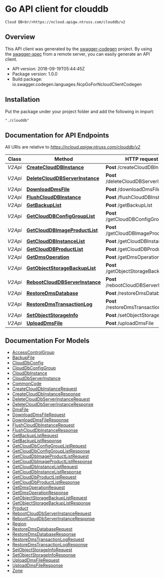 # Go API client for clouddb

    Cloud DB<br/>https://ncloud.apigw.ntruss.com/clouddb/v2

## Overview
This API client was generated by the [swagger-codegen](https://github.com/swagger-api/swagger-codegen) project.  By using the [swagger-spec](https://github.com/swagger-api/swagger-spec) from a remote server, you can easily generate an API client.

- API version: 2018-09-19T05:44:45Z
- Package version: 1.0.0
- Build package: io.swagger.codegen.languages.NcpGoForNcloudClientCodegen

## Installation
Put the package under your project folder and add the following in import:
```
"./clouddb"
```

## Documentation for API Endpoints

All URIs are relative to *https://ncloud.apigw.ntruss.com/clouddb/v2*

Class | Method | HTTP request | Description
------------ | ------------- | ------------- | -------------
*V2Api* | [**CreateCloudDBInstance**](docs/V2Api.md#createclouddbinstance) | **Post** /createCloudDBInstance | 
*V2Api* | [**DeleteCloudDBServerInstance**](docs/V2Api.md#deleteclouddbserverinstance) | **Post** /deleteCloudDBServerInstance | 
*V2Api* | [**DownloadDmsFile**](docs/V2Api.md#downloaddmsfile) | **Post** /downloadDmsFile | 
*V2Api* | [**FlushCloudDBInstance**](docs/V2Api.md#flushclouddbinstance) | **Post** /flushCloudDBInstance | 
*V2Api* | [**GetBackupList**](docs/V2Api.md#getbackuplist) | **Post** /getBackupList | 
*V2Api* | [**GetCloudDBConfigGroupList**](docs/V2Api.md#getclouddbconfiggrouplist) | **Post** /getCloudDBConfigGroupList | 
*V2Api* | [**GetCloudDBImageProductList**](docs/V2Api.md#getclouddbimageproductlist) | **Post** /getCloudDBImageProductList | 
*V2Api* | [**GetCloudDBInstanceList**](docs/V2Api.md#getclouddbinstancelist) | **Post** /getCloudDBInstanceList | 
*V2Api* | [**GetCloudDBProductList**](docs/V2Api.md#getclouddbproductlist) | **Post** /getCloudDBProductList | 
*V2Api* | [**GetDmsOperation**](docs/V2Api.md#getdmsoperation) | **Post** /getDmsOperation | 
*V2Api* | [**GetObjectStorageBackupList**](docs/V2Api.md#getobjectstoragebackuplist) | **Post** /getObjectStorageBackupList | 
*V2Api* | [**RebootCloudDBServerInstance**](docs/V2Api.md#rebootclouddbserverinstance) | **Post** /rebootCloudDBServerInstance | 
*V2Api* | [**RestoreDmsDatabase**](docs/V2Api.md#restoredmsdatabase) | **Post** /restoreDmsDatabase | 
*V2Api* | [**RestoreDmsTransactionLog**](docs/V2Api.md#restoredmstransactionlog) | **Post** /restoreDmsTransactionLog | 
*V2Api* | [**SetObjectStorageInfo**](docs/V2Api.md#setobjectstorageinfo) | **Post** /setObjectStorageInfo | 
*V2Api* | [**UploadDmsFile**](docs/V2Api.md#uploaddmsfile) | **Post** /uploadDmsFile | 


## Documentation For Models

 - [AccessControlGroup](docs/AccessControlGroup.md)
 - [BackupFile](docs/BackupFile.md)
 - [CloudDbConfig](docs/CloudDbConfig.md)
 - [CloudDbConfigGroup](docs/CloudDbConfigGroup.md)
 - [CloudDbInstance](docs/CloudDbInstance.md)
 - [CloudDbServerInstance](docs/CloudDbServerInstance.md)
 - [CommonCode](docs/CommonCode.md)
 - [CreateCloudDbInstanceRequest](docs/CreateCloudDbInstanceRequest.md)
 - [CreateCloudDbInstanceResponse](docs/CreateCloudDbInstanceResponse.md)
 - [DeleteCloudDbServerInstanceRequest](docs/DeleteCloudDbServerInstanceRequest.md)
 - [DeleteCloudDbServerInstanceResponse](docs/DeleteCloudDbServerInstanceResponse.md)
 - [DmsFile](docs/DmsFile.md)
 - [DownloadDmsFileRequest](docs/DownloadDmsFileRequest.md)
 - [DownloadDmsFileResponse](docs/DownloadDmsFileResponse.md)
 - [FlushCloudDbInstanceRequest](docs/FlushCloudDbInstanceRequest.md)
 - [FlushCloudDbInstanceResponse](docs/FlushCloudDbInstanceResponse.md)
 - [GetBackupListRequest](docs/GetBackupListRequest.md)
 - [GetBackupListResponse](docs/GetBackupListResponse.md)
 - [GetCloudDbConfigGroupListRequest](docs/GetCloudDbConfigGroupListRequest.md)
 - [GetCloudDbConfigGroupListResponse](docs/GetCloudDbConfigGroupListResponse.md)
 - [GetCloudDbImageProductListRequest](docs/GetCloudDbImageProductListRequest.md)
 - [GetCloudDbImageProductListResponse](docs/GetCloudDbImageProductListResponse.md)
 - [GetCloudDbInstanceListRequest](docs/GetCloudDbInstanceListRequest.md)
 - [GetCloudDbInstanceListResponse](docs/GetCloudDbInstanceListResponse.md)
 - [GetCloudDbProductListRequest](docs/GetCloudDbProductListRequest.md)
 - [GetCloudDbProductListResponse](docs/GetCloudDbProductListResponse.md)
 - [GetDmsOperationRequest](docs/GetDmsOperationRequest.md)
 - [GetDmsOperationResponse](docs/GetDmsOperationResponse.md)
 - [GetObjectStorageBackupListRequest](docs/GetObjectStorageBackupListRequest.md)
 - [GetObjectStorageBackupListResponse](docs/GetObjectStorageBackupListResponse.md)
 - [Product](docs/Product.md)
 - [RebootCloudDbServerInstanceRequest](docs/RebootCloudDbServerInstanceRequest.md)
 - [RebootCloudDbServerInstanceResponse](docs/RebootCloudDbServerInstanceResponse.md)
 - [Region](docs/Region.md)
 - [RestoreDmsDatabaseRequest](docs/RestoreDmsDatabaseRequest.md)
 - [RestoreDmsDatabaseResponse](docs/RestoreDmsDatabaseResponse.md)
 - [RestoreDmsTransactionLogRequest](docs/RestoreDmsTransactionLogRequest.md)
 - [RestoreDmsTransactionLogResponse](docs/RestoreDmsTransactionLogResponse.md)
 - [SetObjectStorageInfoRequest](docs/SetObjectStorageInfoRequest.md)
 - [SetObjectStorageInfoResponse](docs/SetObjectStorageInfoResponse.md)
 - [UploadDmsFileRequest](docs/UploadDmsFileRequest.md)
 - [UploadDmsFileResponse](docs/UploadDmsFileResponse.md)
 - [Zone](docs/Zone.md)

